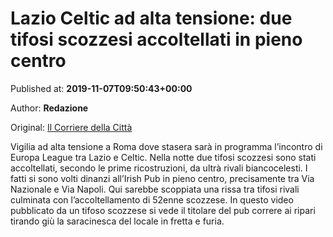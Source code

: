 
# Lazio Celtic ad alta tensione: due tifosi scozzesi accoltellati in pieno centro

Published at: **2019-11-07T09:50:43+00:00**

Author: **Redazione**

Original: [Il Corriere della Città](https://www.ilcorrieredellacitta.com/news/lazio-celtic-ad-alta-tensione-due-tifosi-scozzesi-accoltellati-in-pieno-centro.html)

Vigilia ad alta tensione a Roma dove stasera sarà in programma l’incontro di Europa League tra Lazio e Celtic. Nella notte due tifosi scozzesi sono stati accoltellati, secondo le prime ricostruzioni, da ultrà rivali biancocelesti.
I fatti si sono volti dinanzi all’Irish Pub in pieno centro, precisamente tra Via Nazionale e Via Napoli. Qui sarebbe scoppiata una rissa tra tifosi rivali culminata con l’accoltellamento di 52enne scozzese. In questo video pubblicato da un tifoso scozzese si vede il titolare del pub correre ai ripari tirando giù la saracinesca del locale in fretta e furia.
